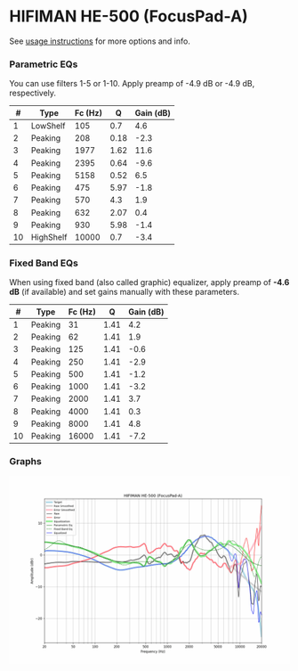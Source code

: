 # HIFIMAN HE-500 (FocusPad-A)
See [usage instructions](https://github.com/jaakkopasanen/AutoEq#usage) for more options and info.

### Parametric EQs
You can use filters 1-5 or 1-10. Apply preamp of -4.9 dB or -4.9 dB, respectively.

|   # | Type      |   Fc (Hz) |    Q |   Gain (dB) |
|-----|-----------|-----------|------|-------------|
|   1 | LowShelf  |       105 | 0.7  |         4.6 |
|   2 | Peaking   |       208 | 0.18 |        -2.3 |
|   3 | Peaking   |      1977 | 1.62 |        11.6 |
|   4 | Peaking   |      2395 | 0.64 |        -9.6 |
|   5 | Peaking   |      5158 | 0.52 |         6.5 |
|   6 | Peaking   |       475 | 5.97 |        -1.8 |
|   7 | Peaking   |       570 | 4.3  |         1.9 |
|   8 | Peaking   |       632 | 2.07 |         0.4 |
|   9 | Peaking   |       930 | 5.98 |        -1.4 |
|  10 | HighShelf |     10000 | 0.7  |        -3.4 |

### Fixed Band EQs
When using fixed band (also called graphic) equalizer, apply preamp of **-4.6 dB** (if available) and set gains manually with these parameters.

|   # | Type    |   Fc (Hz) |    Q |   Gain (dB) |
|-----|---------|-----------|------|-------------|
|   1 | Peaking |        31 | 1.41 |         4.2 |
|   2 | Peaking |        62 | 1.41 |         1.9 |
|   3 | Peaking |       125 | 1.41 |        -0.6 |
|   4 | Peaking |       250 | 1.41 |        -2.9 |
|   5 | Peaking |       500 | 1.41 |        -1.2 |
|   6 | Peaking |      1000 | 1.41 |        -3.2 |
|   7 | Peaking |      2000 | 1.41 |         3.7 |
|   8 | Peaking |      4000 | 1.41 |         0.3 |
|   9 | Peaking |      8000 | 1.41 |         4.8 |
|  10 | Peaking |     16000 | 1.41 |        -7.2 |

### Graphs
![](./HIFIMAN%20HE-500%20(FocusPad-A).png)
